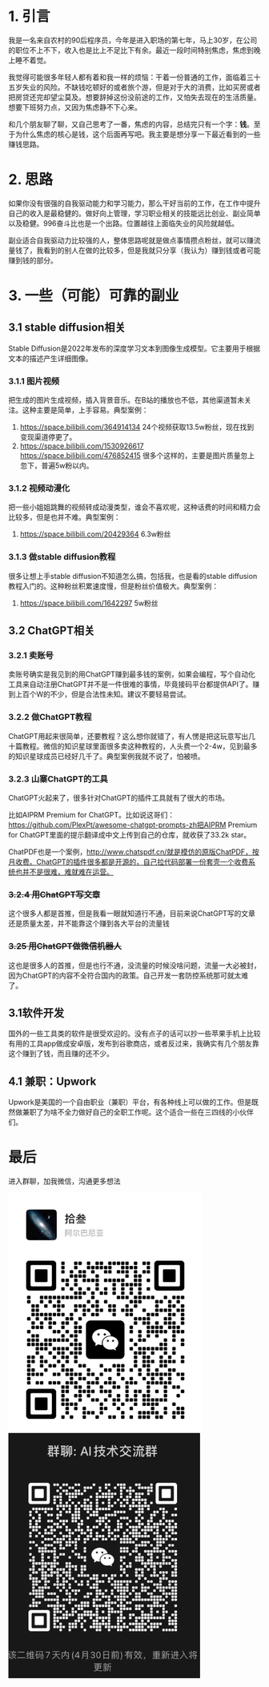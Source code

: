 # 1. 引言

我是一名来自农村的90后程序员，今年是进入职场的第七年，马上30岁，在公司的职位不上不下，收入也是比上不足比下有余。最近一段时间特别焦虑，焦虑到晚上睡不着觉。

我觉得可能很多年轻人都有着和我一样的烦恼：干着一份普通的工作，面临着三十五岁失业的风险。不缺钱吃顿好的或者旅个游，但是对于大的消费，比如买房或者把房贷还完却望尘莫及。想要辞掉这份没前途的工作，又怕失去现在的生活质量。想要下班努力点，又因为焦虑静不下心来。

和几个朋友聊了聊，又自己思考了一番，焦虑的内容，总结完只有一个字：**钱**。至于为什么焦虑的核心是钱，这个后面再写吧。我主要是想分享一下最近看到的一些赚钱思路。

# 2. 思路

如果你没有很强的自我驱动能力和学习能力，那么干好当前的工作，在工作中提升自己的收入是最稳健的。做好向上管理，学习职业相关的技能远比创业、副业简单以及稳健。996奋斗比也是一个出路。位置越往上面临失业的风险就越低。

副业适合自我驱动力比较强的人，整体思路呢就是做点事情攒点粉丝，就可以赚流量钱了，我看到的别人在做的比较多，但是我就只分享（我认为）赚到钱或者可能赚到钱的部分。


# 3. 一些（可能）可靠的副业

## 3.1 stable diffusion相关

Stable Diffusion是2022年发布的深度学习文本到图像生成模型。它主要用于根据文本的描述产生详细图像。

### 3.1.1 图片视频

把生成的图片生成视频，插入背景音乐。在B站的播放也不低，其他渠道暂未关注。这种主要是简单，上手容易。典型案例：

1. https://space.bilibili.com/364914134   24个视频获取13.5w粉丝，现在找到变现渠道停更了。
2. https://space.bilibili.com/1530926617  https://space.bilibili.com/476852415   很多个这样的，主要是图片质量忽上忽下，普遍5w粉以内。

### 3.1.2 视频动漫化

把一些小姐姐跳舞的视频转成动漫类型，谁会不喜欢呢，这种话费的时间和精力会比较多，但是也并不难。典型案例：

1. https://space.bilibili.com/20429364  6.3w粉丝

### 3.1.3 做stable diffusion教程

很多让想上手stable diffusion不知道怎么搞，包括我，也是看的stable diffusion教程入门的。这种粉丝积累速度慢，但是粉丝价值极大。典型案例：

1. https://space.bilibili.com/1642297  5w粉丝

## 3.2 ChatGPT相关

### 3.2.1 卖账号

卖账号确实是我见到的用ChatGPT赚到最多钱的案例，如果会编程，写个自动化工具来自动注册ChatGPT并不是一件很难的事情，毕竟接码平台都提供API了。赚到上百个W的不少，但是合法性未知。建议不要轻易尝试。

### 3.2.2  做ChatGPT教程

ChatGPT用起来很简单，还要教程？这么想你就错了，有人愣是把这玩意写出几十篇教程。微信的知识星球里面很多卖这种教程的，人头费一个2-4w，见到最多的知识星球成员已经好几千了。典型案例我就不说了，怕被喷。

### 3.2.3  山寨ChatGPT的工具

ChatGPT火起来了，很多针对ChatGPT的插件工具就有了很大的市场。

比如AIPRM Premium for ChatGPT。比如说这哥们：https://github.com/PlexPt/awesome-chatgpt-prompts-zh把AIPRM Premium for ChatGPT里面的提示翻译成中文上传到自己的仓库，就收获了33.2k star。

ChatPDF也是一个案例，http://www.chatspdf.cn/就是模仿的原版ChatPDF，按月收费。ChatGPT的插件很多都是开源的，自己拉代码部署一份套壳一个收费系统也并不是很难，难就难在运营。

### ~~3.2.4  用ChatGPT写文章~~

这个很多人都是首推，但是我看一眼就知道行不通，目前来说ChatGPT写的文章还是质量太差，并不能靠这个赚到各大平台的流量钱

### ~~3.25  用ChatGPT做微信机器人~~

这也是很多人的首推，但是也行不通，没流量的时候没啥问题，流量一大必被封，因为ChatGPT的内容不全符合国内的政策。自己开发一套防控系统那可就太难了。

## 3.1软件开发

国外的一些工具类的软件是很受欢迎的。没有点子的话可以抄一些苹果手机上比较有用的工具app做成安卓版，发布到谷歌商店，或者反过来，我确实有几个朋友靠这个赚到了钱，而且赚的还不少。

## 4.1 兼职：Upwork

Upwork是美国的一个自由职业（兼职）平台，有各种线上可以做的工作。但是既然做兼职了为啥不全力做好自己的全职工作呢。这个适合一些在三四线的小伙伴们。

# 最后

进入群聊，加我微信，沟通更多想法

![image-20230423205721010](images/README.assets/image-20230423205721010.png)![image-20230423205740664](images/README.assets/image-20230423205740664.png)